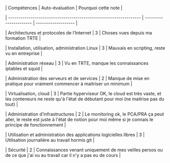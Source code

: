| Compétences                                                       | Auto-évaluation        | Pourquoi cette note | 

| ----------------------------------------------------------------- | ---------------------- | ------------------- | 

| Architectures et protocoles de l’Internet                         | 3                 | Choses vues depuis ma formation TRTE            | 

| Installation, utilisation, administration Linux                   | 3         | Mauvais en scripting, reste vu en entreprise  | 

| Administration réseau                                             | 3             | Vu en TRTE, manque les connaissances iptables et squid            | 

| Administration des serveurs et de services                        | 2              | Manque de mise en pratique pour vraiment commencer à maitriser un minimum         | 

| Virtualisation, cloud                                             | 3               | Partie hyperviseur OK, le cloud est très vaste, et les conteneurs ne reste qu'à l'état de débutant pour moi (ne maitrise pas du tout)          | 

| Administration d’infrastructures                                  | 2 | Le monitoring ok, le PCA/PRA ça peut aller, le reste est juste à l'état de notion pour moi même si je connais le principe de fonctionnement         | 

| Utilisation et administration des applications logicielles libres | 3 | Utilisation journalière au travail hormis git          | 

| Sécurité                                                          | 2                 | Connaissances venant uniquement de mes veilles persos ou de ce que j'ai vu au travail car il n'y a pas eu de cours   |  
